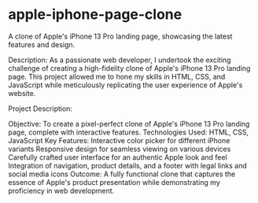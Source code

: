 # apple-iphone-page-clone
 A clone of Apple's iPhone 13 Pro landing page, showcasing the latest features and design.


Description:
As a passionate web developer, I undertook the exciting challenge of creating a high-fidelity clone of Apple's iPhone 13 Pro landing page. This project allowed me to hone my skills in HTML, CSS, and JavaScript while meticulously replicating the user experience of Apple's website.

Project Description:

Objective: To create a pixel-perfect clone of Apple's iPhone 13 Pro landing page, complete with interactive features.
Technologies Used: HTML, CSS, JavaScript
Key Features:
Interactive color picker for different iPhone variants
Responsive design for seamless viewing on various devices
Carefully crafted user interface for an authentic Apple look and feel
Integration of navigation, product details, and a footer with legal links and social media icons
Outcome: A fully functional clone that captures the essence of Apple's product presentation while demonstrating my proficiency in web development.
